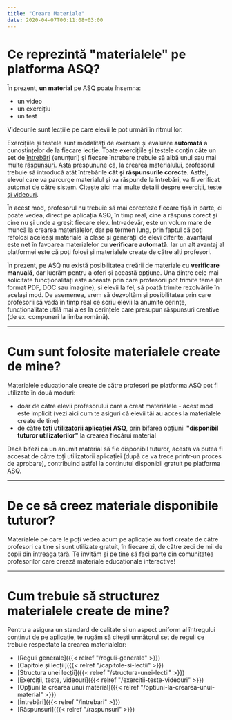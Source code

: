 ```yaml
---
title: "Creare Materiale"
date: 2020-04-07T00:11:08+03:00
---
```


# Ce reprezintă "materialele" pe platforma ASQ?

În prezent, **un material** pe ASQ poate însemna:
- un video
- un exercițiu
- un test

Videourile sunt lecțiile pe care elevii le pot urmări în ritmul lor.

Exercițiile și testele sunt modalități de exersare și evaluare **automată** a cunoștințelor de la fiecare lecție. Toate exercițiile și testele conțin câte un set de [întrebări](/intrebari/) (enunțuri) și fiecare întrebare trebuie să aibă unul sau mai multe [răspunsuri](/raspunsuri/). Asta prespunune că, la crearea materialului, profesorul trebuie să introducă atât întrebările **cât și răspunsurile corecte**.
Astfel, elevul care va parcurge materialul și va răspunde la întrebări, va fi verificat automat de către sistem.
Citește aici mai multe detalii despre [exerciții, teste și videouri](/exercitii-teste-videouri).

În acest mod, profesorul nu trebuie să mai corecteze fiecare fișă în parte, ci poate vedea, direct pe aplicația ASQ, în timp real, cine a răspuns corect și cine nu și unde a greșit fiecare elev. Într-adevăr, este un volum mare de muncă la crearea materialelor, dar pe termen lung, prin faptul că poți refolosi aceleași materiale la clase și generații de elevi diferite, avantajul este net în favoarea materialelor cu **verificare automată**. Iar un alt avantaj al platformei este că poți folosi și materialele create de către alți profesori.

În prezent, pe ASQ nu există posibilitatea creării de materiale cu **verificare manuală**, dar lucrăm pentru a oferi și această opțiune. Una dintre cele mai solicitate funcționalități este aceasta prin care profesorii pot trimite teme (în format PDF, DOC sau imagine), și elevii la fel, să poată trimite rezolvările în același mod. De asemenea, vrem să dezvoltăm și posibilitatea prin care profesorii să vadă în timp real ce scriu elevii la anumite cerințe, funcționalitate utilă mai ales la cerințele care presupun răspunsuri creative (de ex. compuneri la limba română).

---

# Cum sunt folosite materialele create de mine?

Materialele educaționale create de către profesori pe platforma ASQ pot fi utilizate în două moduri:

- doar de către elevii profesorului care a creat materialele - acest mod este implicit (vezi aici cum te asiguri că elevii tăi au acces la materialele create de tine)
- de către **toți utilizatorii aplicației ASQ**, prin bifarea opțiunii **"disponibil tuturor utilizatorilor"** la crearea fiecărui material

Dacă bifezi ca un anumit material să fie disponibil tuturor, acesta va putea fi accesat de către toți utilizatorii aplicației (după ce va trece printr-un proces de aprobare), contribuind astfel la conținutul disponibil gratuit pe platforma ASQ.

---

# De ce să creez materiale disponibile tuturor?

Materialele pe care le poți vedea acum pe aplicație au fost create de către profesori ca tine și sunt utilizate gratuit, în fiecare zi, de către zeci de mii de copii din întreaga țară. Te invităm și pe tine să faci parte din comunitatea profesorilor care crează materiale educaționale interactive!

---

# Cum trebuie să structurez materialele create de mine?

Pentru a asigura un standard de calitate și un aspect uniform al întregului conținut de pe aplicație, te rugăm să citești următorul set de reguli ce trebuie respectate la crearea materialelor:

- [Reguli generale]({{< relref "/reguli-generale" >}})
- [Capitole și lecții]({{< relref "/capitole-si-lectii" >}})
- [Structura unei lecții]({{< relref "/structura-unei-lectii" >}})
- [Exerciții, teste, videouri]({{< relref "/exercitii-teste-videouri" >}})
- [Opțiuni la crearea unui material]({{< relref "/optiuni-la-crearea-unui-material" >}})
- [Întrebări]({{< relref "/intrebari" >}})
- [Răspunsuri]({{< relref "/raspunsuri" >}})
